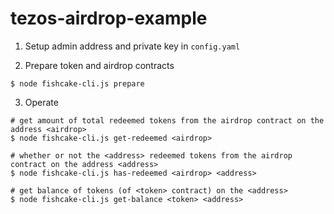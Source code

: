 # tezos-airdrop-example

1. Setup admin address and private key in `config.yaml`

2. Prepare token and airdrop contracts

```
$ node fishcake-cli.js prepare
```

3. Operate

```
# get amount of total redeemed tokens from the airdrop contract on the address <airdrop>
$ node fishcake-cli.js get-redeemed <airdrop>

# whether or not the <address> redeemed tokens from the airdrop contract on the address <address>
$ node fishcake-cli.js has-redeemed <airdrop> <address>

# get balance of tokens (of <token> contract) on the <address>
$ node fishcake-cli.js get-balance <token> <address>
```
